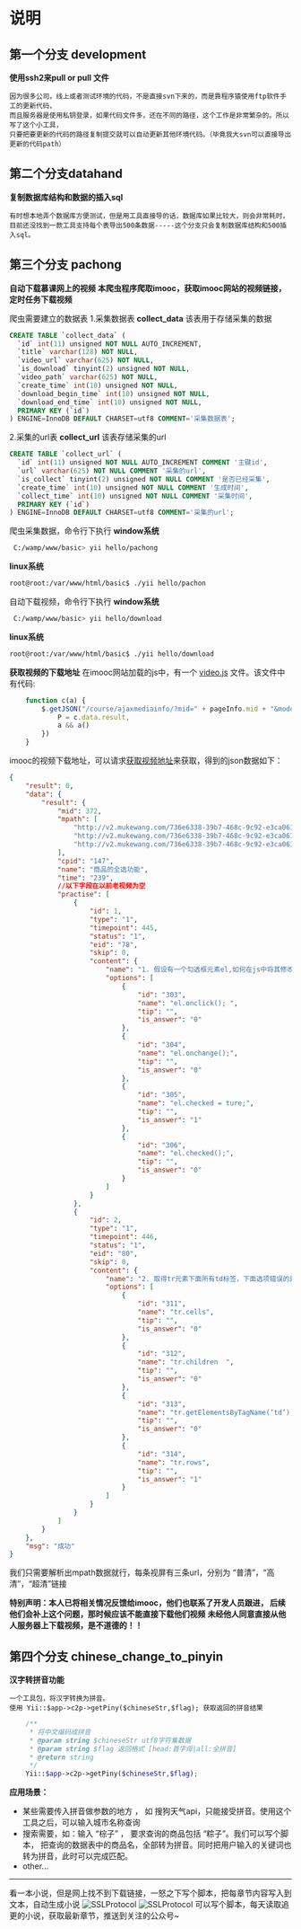 说明
====
## 第一个分支 development ##  
**使用ssh2来pull or pull 文件**

    因为很多公司，线上或者测试环境的代码，不是直接svn下来的，而是靠程序猿使用ftp软件手工的更新代码，
    而且服务器是使用私钥登录，如果代码文件多，还在不同的路径，这个工作是非常繁杂的。所以写了这个小工具，
    只要把要更新的代码的路径复制提交就可以自动更新其他环境代码。（毕竟我大svn可以直接导出更新的代码path）

## 第二个分支datahand ## 
**复制数据库结构和数据的插入sql**

    有时想本地弄个数据库方便测试，但是用工具直接导的话，数据库如果比较大，则会非常耗时，
    目前还没找到一款工具支持每个表导出500条数据-----这个分支只会复制数据库结构和500插入sql。

## 第三个分支 pachong ##  
**自动下载慕课网上的视频**
**本爬虫程序爬取imooc，获取imooc网站的视频链接，定时任务下载视频**

爬虫需要建立的数据表
1.采集数据表  **collect_data**
  该表用于存储采集的数据
``` sql
CREATE TABLE `collect_data` (
  `id` int(11) unsigned NOT NULL AUTO_INCREMENT,
  `title` varchar(128) NOT NULL,
  `video_url` varchar(625) NOT NULL,
  `is_download` tinyint(2) unsigned NOT NULL,
  `video_path` varchar(625) NOT NULL,
  `create_time` int(10) unsigned NOT NULL,
  `download_begin_time` int(10) unsigned NOT NULL,
  `download_end_time` int(10) unsigned NOT NULL,
  PRIMARY KEY (`id`)
) ENGINE=InnoDB DEFAULT CHARSET=utf8 COMMENT='采集数据表';
```

2.采集的url表 **collect_url**
  该表存储采集的url
``` sql
CREATE TABLE `collect_url` (
  `id` int(11) unsigned NOT NULL AUTO_INCREMENT COMMENT '主键id',
  `url` varchar(625) NOT NULL COMMENT '采集的url',
  `is_collect` tinyint(2) unsigned NOT NULL COMMENT '是否已经采集',
  `create_time` int(10) unsigned NOT NULL COMMENT '生成时间',
  `collect_time` int(10) unsigned NOT NULL COMMENT '采集时间',
  PRIMARY KEY (`id`)
) ENGINE=InnoDB DEFAULT CHARSET=utf8 COMMENT='采集的url';
```

爬虫采集数据，命令行下执行
**window系统**
``` sh
 C:/wamp/www/basic> yii hello/pachong
```
**linux系统**
``` sh
root@root:/var/www/html/basic$ ./yii hello/pachon
```

自动下载视频，命令行下执行
**window系统**
``` sh
 C:/wamp/www/basic> yii hello/download
```
**linux系统**
``` sh
root@root:/var/www/html/basic$ ./yii hello/download
```



**获取视频的下载地址**
在imooc网站加载的js中，有一个 [video.js](http://www.imooc.com/static/page/course/video.js?v=2016010602358:formatted) 文件。该文件中有代码:
``` javascript
    function c(a) {
        $.getJSON("/course/ajaxmediainfo/?mid=" + pageInfo.mid + "&mode=flash", function(c) {
            P = c.data.result,
            a && a()
        })
    }
```

imooc的视频下载地址，可以请求[获取视频地址](http://www.imooc.com/course/ajaxmediainfo/?mid=372&mode=falsh)来获取，得到的json数据如下：
``` json
{
    "result": 0, 
    "data": {
        "result": {
            "mid": 372, 
            "mpath": [
                "http://v2.mukewang.com/736e6338-39b7-468c-9c92-e3ca06187de3/L.mp4?auth_key=1483869714-0-0-4002056eeca4a50189b5787117cd86bc", 
                "http://v2.mukewang.com/736e6338-39b7-468c-9c92-e3ca06187de3/M.mp4?auth_key=1483869714-0-0-daed2cdfa62e662b391b4c2730bcba79", 
                "http://v2.mukewang.com/736e6338-39b7-468c-9c92-e3ca06187de3/H.mp4?auth_key=1483869714-0-0-afd07ee1f892cc5109c45a3b628779ab"
            ], 
            "cpid": "147", 
            "name": "商品的全选功能", 
            "time": "239", 
            //以下字段在以前老视频为空
            "practise": [
                {
                    "id": 1, 
                    "type": "1", 
                    "timepoint": 445, 
                    "status": "1", 
                    "eid": "78", 
                    "skip": 0, 
                    "content": {
                        "name": "1. 假设有一个勾选框元素el,如何在js中将其修改为选中状态？", 
                        "options": [
                            {
                                "id": "303", 
                                "name": "el.onclick(); ", 
                                "tip": "", 
                                "is_answer": "0"
                            }, 
                            {
                                "id": "304", 
                                "name": "el.onchange();", 
                                "tip": "", 
                                "is_answer": "0"
                            }, 
                            {
                                "id": "305", 
                                "name": "el.checked = ture;", 
                                "tip": "", 
                                "is_answer": "1"
                            }, 
                            {
                                "id": "306", 
                                "name": "el.checked();", 
                                "tip": "", 
                                "is_answer": "0"
                            }
                        ]
                    }
                }, 
                {
                    "id": 2, 
                    "type": "1", 
                    "timepoint": 446, 
                    "status": "1", 
                    "eid": "80", 
                    "skip": 0, 
                    "content": {
                        "name": "2. 取得tr元素下面所有td标签，下面选项错误的是？", 
                        "options": [
                            {
                                "id": "311", 
                                "name": "tr.cells", 
                                "tip": "", 
                                "is_answer": "0"
                            }, 
                            {
                                "id": "312", 
                                "name": "tr.children  ", 
                                "tip": "", 
                                "is_answer": "0"
                            }, 
                            {
                                "id": "313", 
                                "name": "tr.getElementsByTagName(‘td’);", 
                                "tip": "", 
                                "is_answer": "0"
                            }, 
                            {
                                "id": "314", 
                                "name": "tr.rows", 
                                "tip": "", 
                                "is_answer": "1"
                            }
                        ]
                    }
                }
            ]
        }
    }, 
    "msg": "成功"
}
```
我们只需要解析出mpath数据就行，每条视屏有三条url，分别为 “普清”，“高清”，“超清”链接

**特别声明：本人已将相关情况反馈给imooc，他们也联系了开发人员跟进，
后续他们会补上这个问题，那时候应该不能直接下载他们视频**
**未经他人同意直接从他人服务器上下载视频，是不道德的！！**

## 第四个分支 chinese_change_to_pinyin ##  
**汉字转拼音功能**

    一个工具包，将汉字转换为拼音。
    使用 Yii::$app->c2p->getPiny($chineseStr,$flag); 获取返回的拼音结果

``` php
    /**
     * 将中文编码成拼音
     * @param string $chineseStr utf8字符集数据
     * @param string $flag 返回格式 [head:首字母|all:全拼音]
     * @return string
     */
    Yii::$app->c2p->getPiny($chineseStr,$flag);
```

**应用场景：**

+ 某些需要传入拼音做参数的地方 ， 如 搜狗天气api，只能接受拼音。使用这个工具之后，可以输入城市名称查询
+ 搜索需要，如：输入 “棕子” ， 要求查询的商品包括 “粽子”。我们可以写个脚本，
把查询的数据表中的商品名，全部转为拼音。同时把用户输入的关键词也转为拼音，此时可以完成匹配。
+ other...

***
看一本小说，但是网上找不到下载链接，一怒之下写个脚本，把每章节内容写入到文本，自动生成小说
![SSLProtocol](https://raw.githubusercontent.com/phpstudyOne/basic/develop/commands/GIF2.gif)
![SSLProtocol](https://raw.githubusercontent.com/phpstudyOne/basic/develop/commands/GIF.gif)
可以写个脚本，每天读取追更的小说，获取最新章节，推送到关注的公众号~

